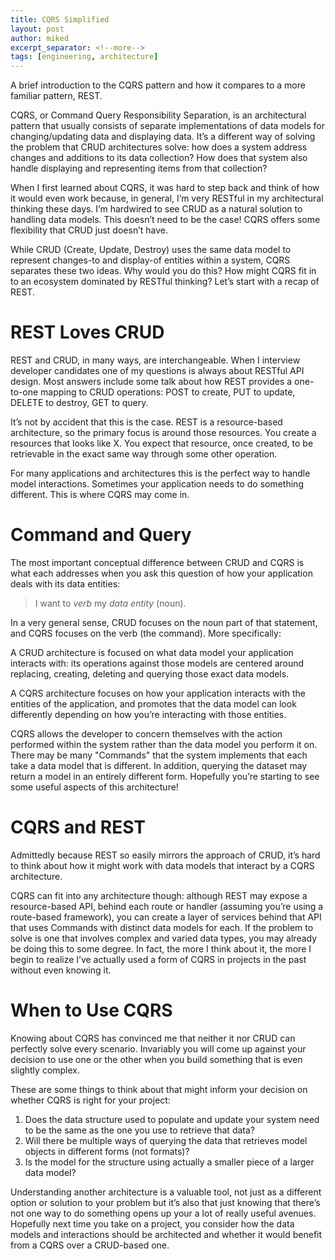 ```yaml
---
title: CQRS Simplified
layout: post
author: miked
excerpt_separator: <!--more-->
tags: [engineering, architecture]
---
```


<div class="excerpt">
A brief introduction to the CQRS pattern and how it compares to a more familiar pattern, REST.
</div>

<!--more-->

CQRS, or Command Query Responsibility Separation, is an architectural pattern that usually consists of separate implementations of data models for changing/updating data and displaying data. It’s a different way of solving the problem that CRUD architectures solve: how does a system address changes and additions to its data collection? How does that system also handle displaying and representing items from that collection?

When I first learned about CQRS, it was hard to step back and think of how it would even work because, in general, I’m very RESTful in my architectural thinking these days. I’m hardwired to see CRUD as a natural solution to handling data models. This doesn’t need to be the case! CQRS offers some flexibility that CRUD just doesn’t have.

While CRUD (Create, Update, Destroy) uses the same data model to represent changes-to and display-of entities within a system, CQRS separates these two ideas. Why would you do this? How might CQRS fit in to an ecosystem dominated by RESTful thinking? Let’s start with a recap of REST.

# REST Loves CRUD

REST and CRUD, in many ways, are interchangeable. When I interview developer candidates one of my questions is always about RESTful API design. Most answers include some talk about how REST provides a one-to-one mapping to CRUD operations: POST to create, PUT to update, DELETE to destroy, GET to query.

It’s not by accident that this is the case. REST is a resource-based architecture, so the primary focus is around those resources. You create a resources that looks like X. You expect that resource, once created, to be retrievable in the exact same way through some other operation.

For many applications and architectures this is the perfect way to handle model interactions. Sometimes your application needs to do something different. This is where CQRS may come in.

# Command and Query

The most important conceptual difference between CRUD and CQRS is what each addresses when you ask this question of how your application deals with its data entities:

> I want to _verb_ my _data entity_ (noun).

In a very general sense, CRUD focuses on the noun part of that statement, and CQRS focuses on the verb (the command). More specifically:

A CRUD architecture is focused on what data model your application interacts with: its operations against those models are centered around replacing, creating, deleting and querying those exact data models.

A CQRS architecture focuses on how your application interacts with the entities of the application, and promotes that the data model can look differently depending on how you’re interacting with those entities.

CQRS allows the developer to concern themselves with the action performed within the system rather than the data model you perform it on. There may be many "Commands" that the system implements that each take a data model that is different. In addition, querying the dataset may return a model in an entirely different form. Hopefully you’re starting to see some useful aspects of this architecture!

# CQRS and REST

Admittedly because REST so easily mirrors the approach of CRUD, it’s hard to think about how it might work with data models that interact by a CQRS architecture.

CQRS can fit into any architecture though: although REST may expose a resource-based API, behind each route or handler (assuming you’re using a route-based framework), you can create a layer of services behind that API that uses Commands with distinct data models for each. If the problem to solve is one that involves complex and varied data types, you may already be doing this to some degree. In fact, the more I think about it, the more I begin to realize I’ve actually used a form of CQRS in projects in the past without even knowing it.

# When to Use CQRS

Knowing about CQRS has convinced me that neither it nor CRUD can perfectly solve every scenario. Invariably you will come up against your decision to use one or the other when you build something that is even slightly complex.

These are some things to think about that might inform your decision on whether CQRS is right for your project:

1. Does the data structure used to populate and update your system need to be the same as the one you use to retrieve that data?
2. Will there be multiple ways of querying the data that retrieves model objects in different forms (not formats)?
3. Is the model for the structure using actually a smaller piece of a larger data model?

Understanding another architecture is a valuable tool, not just as a different option or solution to your problem but it’s also that just knowing that there’s not one way to do something opens up your a lot of really useful avenues. Hopefully next time you take on a project, you consider how the data models and interactions should be architected and whether it would benefit from a CQRS over a CRUD-based one.